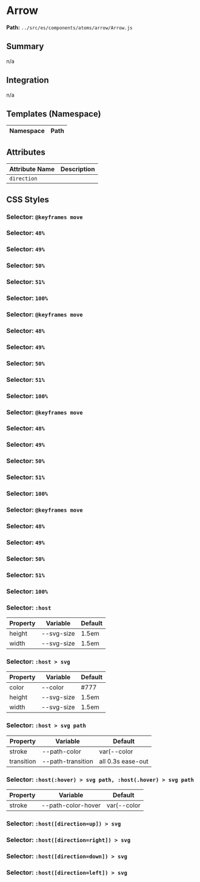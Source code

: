 # Arrow

**Path:** `../src/es/components/atoms/arrow/Arrow.js`

## Summary

n/a

## Integration

n/a

## Templates (Namespace)

| Namespace | Path |
|------|------|

## Attributes

| Attribute Name | Description |
|----------------|-------------|
| `direction` |  |

## CSS Styles

### Selector: `@keyframes move`


### Selector: `48%`


### Selector: `49%`


### Selector: `50%`


### Selector: `51%`


### Selector: `100%`


### Selector: `@keyframes move`


### Selector: `48%`


### Selector: `49%`


### Selector: `50%`


### Selector: `51%`


### Selector: `100%`


### Selector: `@keyframes move`


### Selector: `48%`


### Selector: `49%`


### Selector: `50%`


### Selector: `51%`


### Selector: `100%`


### Selector: `@keyframes move`


### Selector: `48%`


### Selector: `49%`


### Selector: `50%`


### Selector: `51%`


### Selector: `100%`


### Selector: `:host`

| Property | Variable | Default |
|----------|----------|----------|
| height | --svg-size | 1.5em |
| width | --svg-size | 1.5em |

### Selector: `:host > svg`

| Property | Variable | Default |
|----------|----------|----------|
| color | --color | #777 |
| height | --svg-size | 1.5em |
| width | --svg-size | 1.5em |

### Selector: `:host > svg path`

| Property | Variable | Default |
|----------|----------|----------|
| stroke | --path-color | var(--color |
| transition | --path-transition | all 0.3s ease-out |

### Selector: `:host(:hover) > svg path, :host(.hover) > svg path`

| Property | Variable | Default |
|----------|----------|----------|
| stroke | --path-color-hover | var(--color |

### Selector: `:host([direction=up]) > svg`


### Selector: `:host([direction=right]) > svg`


### Selector: `:host([direction=down]) > svg`


### Selector: `:host([direction=left]) > svg`


